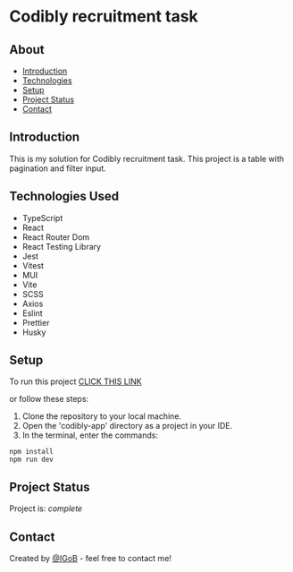 # Codibly recruitment task

## About
* [Introduction](#introduction)
* [Technologies](#technologies-used)
* [Setup](#setup)
* [Project Status](#project-status)
* [Contact](#contact)


## Introduction
This is my solution for Codibly recruitment task. This project is a table with pagination and filter input.


## Technologies Used
* TypeScript
* React
* React Router Dom
* React Testing Library
* Jest
* Vitest
* MUI
* Vite
* SCSS
* Axios
* Eslint
* Prettier
* Husky

## Setup
To run this project <a href="">CLICK THIS LINK</a>

or follow these steps:

1. Clone the repository to your local machine.
2. Open the 'codibly-app' directory as a project in your IDE.
3. In the terminal, enter the commands:

```
npm install
npm run dev
```

## Project Status
Project is: _complete_


## Contact
Created by [@IGoB](https://igobb.github.io/Portfolio_frontend/) - feel free to contact me!
